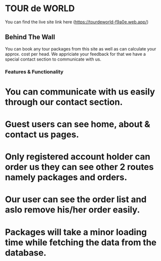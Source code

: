 # TOUR de WORLD

You can find the live site link here (https://tourdeworld-f9a0e.web.app/)

## Behind The Wall

You can book any tour packages from this site as well as can calculate your approx. cost per head. We appriciate your feedback for that we have a special contact section to communicate with us.

### Features & Functionality

# You can communicate with us easily through our contact section.

# Guest users can see home, about & contact us pages.

# Only registered account holder can order us they can see other 2 routes namely packages and orders.

# Our user can see the order list and aslo remove his/her order easily.

# Packages will take a minor loading time while fetching the data from the database.
